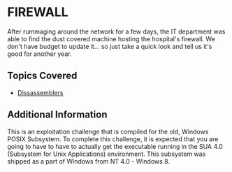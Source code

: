 # FIREWALL
After rummaging around the network for a few days, the IT department was able to
find the dust covered machine hosting the hospital's firewall. We don't have budget
to update it... so just take a quick look and tell us it's good for another year. 

## Topics Covered

- [Dissassemblers](/reverse-engineering/what-are-disassemblers/)

## Additional Information

This is an exploitation challenge that is compiled for the old, Windows POSIX Subsystem.
To complete this challenge, it is expected that you are going to have to have to actually get the executable running in the SUA 4.0 (Subsystem for Unix Applications) environment. This subsystem was shipped as a part of Windows from NT 4.0 - Windows 8.
